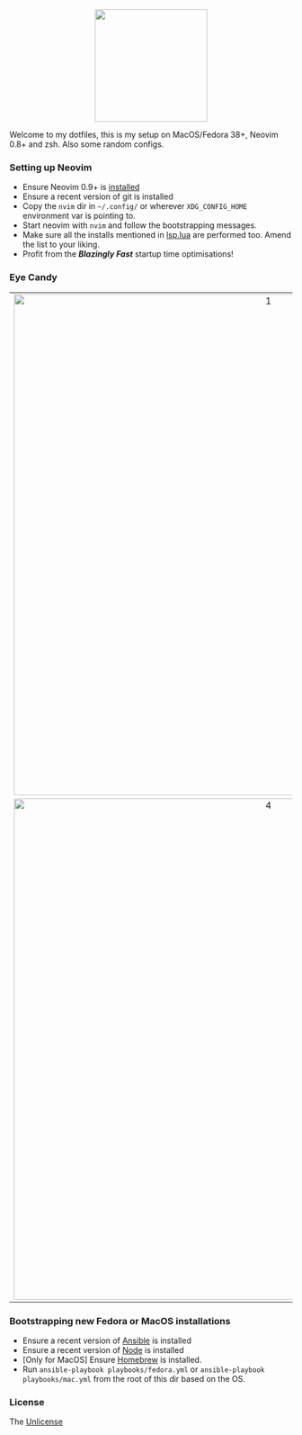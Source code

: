 <div align="center">
  <img src="https://neovim.io/logos/neovim-mark-flat.png" width=200 />
</div>

Welcome to my dotfiles, this is my setup on MacOS/Fedora 38+, Neovim 0.8+ and zsh. Also some random configs.

### Setting up Neovim

- Ensure Neovim 0.9+ is [installed](https://github.com/neovim/neovim/wiki/Installing-Neovim)
- Ensure a recent version of git is installed
- Copy the `nvim` dir in `~/.config/` or wherever `XDG_CONFIG_HOME` environment var is pointing to.
- Start neovim with `nvim` and follow the bootstrapping messages.
- Make sure all the installs mentioned in [lsp.lua](/nvim/lua/plugins/lsp.lua) are performed too. Amend the list to your liking.
- Profit from the **_Blazingly Fast_** startup time optimisations!

### Eye Candy

| | | |
|:-:|:-:|:-:|
|<img width="890" alt="1" src="https://github.com/lispyclouds/dotfiles/assets/5615588/b080a4bc-2aa4-4021-9566-6b87ae82542d">|<img width="890" alt="2" src="https://github.com/lispyclouds/dotfiles/assets/5615588/28f3bd89-2366-4ddc-89b3-1b8fa760193c">|<img width="890" alt="3" src="https://github.com/lispyclouds/dotfiles/assets/5615588/c6a46a01-0e17-44bf-ae7d-d5835e664bdf">|
|<img width="890" alt="4" src="https://github.com/lispyclouds/dotfiles/assets/5615588/b384f585-4263-4d3b-81de-01f700742143">|<img width="890" alt="5" src="https://github.com/lispyclouds/dotfiles/assets/5615588/ffba64a6-0363-433e-9977-7581ad73b84c">|<img width="890" alt="6" src="https://github.com/lispyclouds/dotfiles/assets/5615588/d688e7a6-808f-4851-b501-4514feb90d00">|

### Bootstrapping new Fedora or MacOS installations

- Ensure a recent version of [Ansible](https://docs.ansible.com/ansible/latest/installation_guide/intro_installation.html) is installed
- Ensure a recent version of [Node](https://nodejs.org/en/download/) is installed
- [Only for MacOS] Ensure [Homebrew](https://brew.sh/) is installed.
- Run `ansible-playbook playbooks/fedora.yml` or `ansible-playbook playbooks/mac.yml` from the root of this dir based on the OS.

### License
The [Unlicense](https://unlicense.org/)
